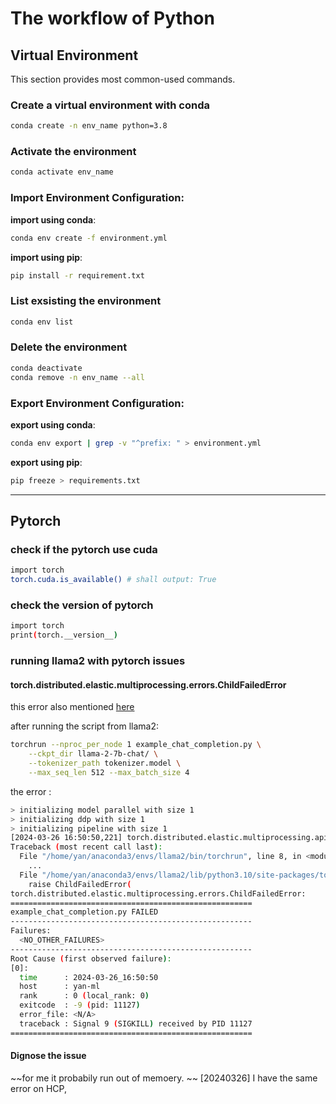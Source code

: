 # The workflow of Python


## Virtual Environment

This section provides most common-used commands.


### Create a virtual environment with conda

```bash
conda create -n env_name python=3.8
```

### Activate the environment
```bash
conda activate env_name
```

### Import Environment Configuration:

**import using conda**:
```bash
conda env create -f environment.yml
```

**import using pip**:
```bash
pip install -r requirement.txt
```

### List exsisting the environment
```bash 
conda env list
```

### Delete the environment
```bash 
conda deactivate
conda remove -n env_name --all
```

### Export Environment Configuration:

**export using conda**:
```bash
conda env export | grep -v "^prefix: " > environment.yml
```

**export using pip**:
```bash
pip freeze > requirements.txt

```


<hr>

## Pytorch

### check if the pytorch use cuda

```bash
import torch
torch.cuda.is_available() # shall output: True
```
### check the version of pytorch
```bash
import torch
print(torch.__version__)
```

### running llama2 with pytorch issues 

#### torch.distributed.elastic.multiprocessing.errors.ChildFailedError

this error also mentioned [here](https://github.com/Vision-CAIR/MiniGPT-4/issues/237)

after running the script from llama2:

```bash 
torchrun --nproc_per_node 1 example_chat_completion.py \
    --ckpt_dir llama-2-7b-chat/ \
    --tokenizer_path tokenizer.model \
    --max_seq_len 512 --max_batch_size 4
```

the error :

```bash
> initializing model parallel with size 1
> initializing ddp with size 1
> initializing pipeline with size 1
[2024-03-26 16:50:50,221] torch.distributed.elastic.multiprocessing.api: [ERROR] failed (exitcode: -9) local_rank: 0 (pid: 11127) of binary: /home/yan/anaconda3/envs/llama2/bin/python
Traceback (most recent call last):
  File "/home/yan/anaconda3/envs/llama2/bin/torchrun", line 8, in <module>
    ...
  File "/home/yan/anaconda3/envs/llama2/lib/python3.10/site-packages/torch/distributed/launcher/api.py", line 268, in launch_agent
    raise ChildFailedError(
torch.distributed.elastic.multiprocessing.errors.ChildFailedError: 
======================================================
example_chat_completion.py FAILED
------------------------------------------------------
Failures:
  <NO_OTHER_FAILURES>
------------------------------------------------------
Root Cause (first observed failure):
[0]:
  time      : 2024-03-26_16:50:50
  host      : yan-ml
  rank      : 0 (local_rank: 0)
  exitcode  : -9 (pid: 11127)
  error_file: <N/A>
  traceback : Signal 9 (SIGKILL) received by PID 11127
======================================================
```

#### Dignose the issue 

~~for me it probabily run out of memoery. ~~
[20240326] I have the same error on HCP, 

